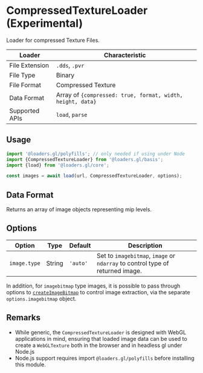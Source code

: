 # CompressedTextureLoader (Experimental)

Loader for compressed Texture Files.

| Loader         | Characteristic                                             |
| -------------- | ---------------------------------------------------------- |
| File Extension | `.dds`, `.pvr`                                             |
| File Type      | Binary                                                     |
| File Format    | Compressed Texture                                         |
| Data Format    | Array of `{compressed: true, format, width, height, data}` |
| Supported APIs | `load`, `parse`                                            |

## Usage

```js
import '@loaders.gl/polyfills'; // only needed if using under Node
import {CompressedTextureLoader} from '@loaders.gl/basis';
import {load} from '@loaders.gl/core';

const images = await load(url, CompressedTextureLoader, options);
```

## Data Format

Returns an array of image objects representing mip levels.

## Options

| Option       | Type   | Default  | Description                                                                  |
| ------------ | ------ | -------- | ---------------------------------------------------------------------------- |
| `image.type` | String | `'auto'` | Set to `imagebitmap`, `image` or `ndarray` to control type of returned image. |

In addition, for `imagebitmap` type images, it is possible to pass through options to [`createImageBitmap`](https://developer.mozilla.org/en-US/docs/Web/API/WindowOrWorkerGlobalScope/createImageBitmap) to control image extraction, via the separate `options.imagebitmap` object.

## Remarks

- While generic, the `CompressedTextureLoader` is designed with WebGL applications in mind, ensuring that loaded image data can be used to create a `WebGLTexture` both in the browser and in headless gl under Node.js
- Node.js support requires import `@loaders.gl/polyfills` before installing this module.
